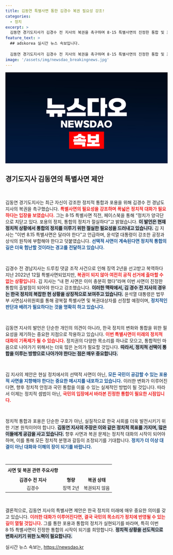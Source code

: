```yaml
---
title: 김동연 특별사면 통한 김경수 복권 필요성 강조!
categories:
  - 정치
excerpt: >
  김동연 경기도지사가 김경수 전 지사의 복권을 촉구하며 8·15 특별사면의 진정한 통합 및 포용의 필요성을 강조했다. 선택적 사면은 끝났고, 이번 사면이 공정한 기회가 되길 기대하는 그의 목소리에 주목해야 한다!
feature_text: >
  ## adskorea 실시간 뉴스 속보입니다.

  김동연 경기도지사가 김경수 전 지사의 복권을 촉구하며 8·15 특별사면의 진정한 통합 및 포용의 필요성을 강조했다. 선택적 사면은 끝났고, 이번 사면이 공정한 기회가 되길 기대하는 그의 목소리에 주목해야 한다!
image: '/assets/img/newsdao_breakingnews.jpg'
---
```


<p><img src="/assets/img/newsdao_breakingnews.jpg" alt="adskorea 속보" /></p>

<h2 data-ke-size="size26">경기도지사 김동연의 특별사면 제안</h2>

<p data-ke-size="size16">&nbsp;</p>

<p>김동연 경기도지사는 최근 자신이 강조한 정치적 통합과 포용을 위해 김경수 전 경남도지사의 복권을 촉구했습니다. <b><span style="color: #ee2323;">특별사면의 필요성을 강조하며 폭넓은 정치적 대화가 필요하다는 입장을 보였습니다.</span></b> 그는 8·15 특별사면 직전, 페이스북을 통해 “정치가 양극단으로 치닫고 있다. 포용의 정치, 통합의 정치가 절실하다”고 밝혔습니다. <b><span style="background-color: #21538527;">이 발언은 현재 정치적 상황에서 통합의 정치를 이루기 위한 절실한 필요성을 드러내고 있습니다.</span></b> 김 지사는 "이번 8.15 특별사면은 달라야 한다"고 언급하며, 윤석열 대통령이 강조한 공정과 상식의 원칙에 부합해야 한다고 덧붙였습니다. <b><span style="color: #1a5490;">선택적 사면이 계속된다면 정치적 통합의 길은 더욱 험난할 것이라는 경고를 전달하고 있습니다.</span></b></p>

<p data-ke-size="size16">&nbsp;</p>

<p>김경수 전 경남지사는 드루킹 댓글 조작 사건으로 인해 징역 2년을 선고받고 복역하다 지난 2022년 12월 특별사면되었지만, <b><span style="color: #ee2323;">복권이 되지 않아 여전히 공직 선거에 출마할 수 없는 상황입니다.</span></b> 김 지사는 “내 편 사면은 이미 충분히 했다”라며 이번 사면이 진정한 통합의 출발점이 되어야 한다고 강조했습니다. <b><span style="background-color: #21538527;">이러한 맥락에서, 김 경수 전 지사의 경우는 한국 정치의 복잡한 현 상황을 상징적으로 보여주고 있습니다.</span></b> 윤석열 대통령은 법무부 사면심사위원회를 통해 광복절 특별사면 및 복권대상자를 선정할 예정이며, <b><span style="color: #1a5490;">정치적인 판단과 배려가 필요하다는 것을 명확히 하고 있습니다.</span></b> </p>

<p data-ke-size="size16">&nbsp;</p>

<p>김동연 지사의 발언은 단순한 개인의 의견이 아니라, 한국 정치의 변화와 통합을 위한 필요성을 제기하는 중요한 지점으로 작용하고 있습니다. <b><span style="color: #ee2323;">이번 특별사면이 미래의 정치적 대화의 기폭제가 될 수 있습니다.</span></b> 정치권의 다양한 목소리를 하나로 모으고, 통합적인 마음으로 나아가기 위해서는 더욱 많은 논의가 필요할 것입니다. <b><span style="background-color: #21538527;">따라서, 정치적 선택이 통합을 이루는 방향으로 나아가야 한다는 점은 매우 중요합니다.</span></b> </p>

<p data-ke-size="size16">&nbsp;</p>

<p>김 지사의 제안은 현실 정치에서의 선택적 사면이 아닌, <b><span style="color: #1a5490;">모든 국민이 공감할 수 있는 포용적 사면을 지향해야 한다는 중요한 메시지를 내포하고 있습니다.</span></b> 이러한 변화가 이루어진다면, 향후 정치적 안정과 국민 통합을 이룰 수 있는 실제적인 방법이 될 것입니다. 따라서 이제는 정치적 셈법이 아닌, <b><span style="color: #ee2323;">국민의 입장에서 바라본 진정한 통합이 필요한 시점입니다.</span></b></p>

<p data-ke-size="size16">&nbsp;</p>

<p>정치적 통합과 포용은 단순한 구호가 아닌, 실질적으로 한국 사회를 더욱 발전시키기 위한 기본 원칙이어야 합니다. <b><span style="background-color: #21538527;">김동연 지사의 주장은 이와 같은 정치적 목표를 가지며, 많은 이들에게 공감을 사고 있습니다.</span></b> 향후 사면과 복권 문제는 정치적 대화의 시작이 되어야 하며, 이를 통해 모든 정치적 분쟁과 갈등이 조정되기를 기대합니다. <b><span style="color: #1a5490;">정치가 더 이상 대결이 아닌 대화와 이해의 장이 되기를 바랍니다.</span></b></p>

<p data-ke-size="size16">&nbsp;</p>

<div>
<table style="width: 100%; border-spacing: 0; border-collapse: collapse;">
<tr>
<td style="text-align: center; height: 30px;"><b>사면 및 복권 관련 주요사항</b></td>
</tr>
<tr>
<td style="text-align: center; height: 17px;"><b>김경수 전 지사</b></td>
<td style="text-align: center; height: 17px;"><b>형량</b></td>
<td style="text-align: center; height: 17px;"><b>복권 상태</b></td>
</tr>
<tr>
<td style="text-align: center; height: 17px;">김경수</td>
<td style="text-align: center; height: 17px;">징역 2년</td>
<td style="text-align: center; height: 17px;">복권되지 않음</td>
</tr>
</table>
</div>

<p data-ke-size="size16">&nbsp;</p>

<p>결론적으로, 김동연 지사의 특별사면 제안은 한국 정치의 미래에 매우 중요한 의미를 갖고 있습니다. <b><span style="color: #ee2323;">이러한 대화가 이루어진다면, 결국 국민의 목소리가 정치에 반영될 수 있는 길이 열릴 것입니다.</span></b> 그를 통한 포용과 통합의 정치가 실현되기를 바라며, 특히 이번 8·15 특별사면이 진정한 통합의 시작이 되기를 희망합니다. <b><span style="background-color: #21538527;">정치적 상황을 선도적으로 변화시키기 위한 노력이 필요합니다.</span></b></p>
실시간 뉴스 속보는, <a href="https://newsdao.kr" rel="dofollow">https://newsdao.kr</a>



